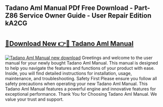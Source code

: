 ## Tadano Aml Manual PDf Free Download - Part-Z86 Service Owner Guide - User Repair Edition kA2CG

# <h2><a href="http://bc80635.oget.top/?id=Tadano+Aml+Manual">🔗Download New 👉🔴 Tadano Aml Manual</a></h2>

[![Tadano Aml Manual new download](https://i.imgur.com/5g1atiW.png)](http://bc80635.oget.top/?id=Tadano+Aml+Manual)
Greetings and welcome to the user manual for your newly bought Tadano Aml Manual. This manual is designed to help you navigate the features and functions of your product with ease. Inside, you will find detailed instructions for installation, usage, maintenance, and troubleshooting. Safety First Please ensure you follow all safety precautions when operating your new Tadano Aml Manual. This Tadano Aml Manual features a powerful engine and innovative features for exceptional performance. Thank You for Choosing Tadano Aml Manual. We value your trust and support.
